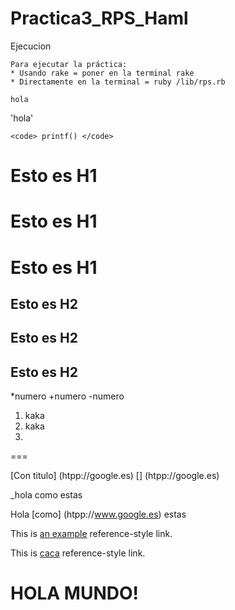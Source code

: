 Practica3_RPS_Haml
==================
Ejecucion

	Para ejecutar la práctica:
	* Usando rake = poner en la terminal rake
	* Directamente en la terminal = ruby /lib/rps.rb
~~~~
hola
~~~~

'hola'

`<code> printf() </code>`
# Esto es H1
# Esto es H1  #
Esto es H1
========

## Esto es H2
## Esto es H2  ##
Esto es H2 
---------------

*numero
+numero
-numero

1. kaka
2. kaka
3. 

===


[Con titulo] (htpp://google.es)
[] (htpp://google.es)

_hola como estas


Hola [como] (htpp://www.google.es) estas

This is [an example][id] reference-style link.

[id]: http://google.com/  "adrian caca"


This is [caca][id] reference-style link.

<html>
	<head>
		<title> Prueba </title>
	</head>
	<body>
		<h1> HOLA MUNDO! </h1>
	</body>
</html>

